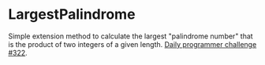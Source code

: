 # LargestPalindrome

Simple extension method to calculate the largest "palindrome number" that is the product of two integers of a given length. [Daily programmer challenge #322](https://www.reddit.com/r/dailyprogrammer/comments/6ldv3m/20170705_challenge_322_intermediate_largest/).
